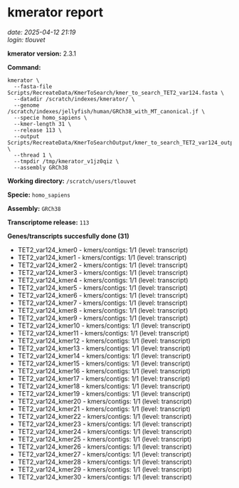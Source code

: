 # kmerator report
*date: 2025-04-12 21:19*  
*login: tlouvet*

**kmerator version:** 2.3.1

**Command:**

```
kmerator \
  --fasta-file Scripts/RecreateData/KmerToSearch/kmer_to_search_TET2_var124.fasta \
  --datadir /scratch/indexes/kmerator/ \
  --genome /scratch/indexes/jellyfish/human/GRCh38_with_MT_canonical.jf \
  --specie homo_sapiens \
  --kmer-length 31 \
  --release 113 \
  --output Scripts/RecreateData/KmerToSearchOutput/kmer_to_search_TET2_var124_output \
  --thread 1 \
  --tmpdir /tmp/kmerator_v1jz0qiz \
  --assembly GRCh38
```

**Working directory:** `/scratch/users/tlouvet`

**Specie:** `homo_sapiens`

**Assembly:** `GRCh38`

**Transcriptome release:** `113`

**Genes/transcripts succesfully done (31)**

- TET2_var124_kmer0 - kmers/contigs: 1/1 (level: transcript)
- TET2_var124_kmer1 - kmers/contigs: 1/1 (level: transcript)
- TET2_var124_kmer2 - kmers/contigs: 1/1 (level: transcript)
- TET2_var124_kmer3 - kmers/contigs: 1/1 (level: transcript)
- TET2_var124_kmer4 - kmers/contigs: 1/1 (level: transcript)
- TET2_var124_kmer5 - kmers/contigs: 1/1 (level: transcript)
- TET2_var124_kmer6 - kmers/contigs: 1/1 (level: transcript)
- TET2_var124_kmer7 - kmers/contigs: 1/1 (level: transcript)
- TET2_var124_kmer8 - kmers/contigs: 1/1 (level: transcript)
- TET2_var124_kmer9 - kmers/contigs: 1/1 (level: transcript)
- TET2_var124_kmer10 - kmers/contigs: 1/1 (level: transcript)
- TET2_var124_kmer11 - kmers/contigs: 1/1 (level: transcript)
- TET2_var124_kmer12 - kmers/contigs: 1/1 (level: transcript)
- TET2_var124_kmer13 - kmers/contigs: 1/1 (level: transcript)
- TET2_var124_kmer14 - kmers/contigs: 1/1 (level: transcript)
- TET2_var124_kmer15 - kmers/contigs: 1/1 (level: transcript)
- TET2_var124_kmer16 - kmers/contigs: 1/1 (level: transcript)
- TET2_var124_kmer17 - kmers/contigs: 1/1 (level: transcript)
- TET2_var124_kmer18 - kmers/contigs: 1/1 (level: transcript)
- TET2_var124_kmer19 - kmers/contigs: 1/1 (level: transcript)
- TET2_var124_kmer20 - kmers/contigs: 1/1 (level: transcript)
- TET2_var124_kmer21 - kmers/contigs: 1/1 (level: transcript)
- TET2_var124_kmer22 - kmers/contigs: 1/1 (level: transcript)
- TET2_var124_kmer23 - kmers/contigs: 1/1 (level: transcript)
- TET2_var124_kmer24 - kmers/contigs: 1/1 (level: transcript)
- TET2_var124_kmer25 - kmers/contigs: 1/1 (level: transcript)
- TET2_var124_kmer26 - kmers/contigs: 1/1 (level: transcript)
- TET2_var124_kmer27 - kmers/contigs: 1/1 (level: transcript)
- TET2_var124_kmer28 - kmers/contigs: 1/1 (level: transcript)
- TET2_var124_kmer29 - kmers/contigs: 1/1 (level: transcript)
- TET2_var124_kmer30 - kmers/contigs: 1/1 (level: transcript)
